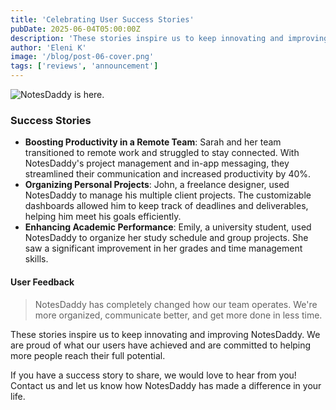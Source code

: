 ```yaml
---
title: 'Celebrating User Success Stories'
pubDate: 2025-06-04T05:00:00Z
description: 'These stories inspire us to keep innovating and improving NotesDaddy. We are proud of what our users have achieved and are committed to helping more people reach their full potential.'
author: 'Eleni K'
image: '/blog/post-06-cover.png'
tags: ['reviews', 'announcement']
---
```


![NotesDaddy is here.](/blog/post-06.png)

### Success Stories

- **Boosting Productivity in a Remote Team**: Sarah and her team transitioned to remote work and struggled to stay connected. With NotesDaddy's project management and in-app messaging, they streamlined their communication and increased productivity by 40%.
- **Organizing Personal Projects**: John, a freelance designer, used NotesDaddy to manage his multiple client projects. The customizable dashboards allowed him to keep track of deadlines and deliverables, helping him meet his goals efficiently.
- **Enhancing Academic Performance**: Emily, a university student, used NotesDaddy to organize her study schedule and group projects. She saw a significant improvement in her grades and time management skills.

#### User Feedback

> NotesDaddy has completely changed how our team operates. We're more organized, communicate better, and get more done in less time.

These stories inspire us to keep innovating and improving NotesDaddy. We are proud of what our users have achieved and are committed to helping more people reach their full potential.

If you have a success story to share, we would love to hear from you! Contact us and let us know how NotesDaddy has made a difference in your life.
